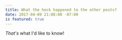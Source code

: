 ```yaml
---
title: What the heck happened to the other posts?
date: 2017-04-09 21:08:00 -07:00
is featured: true
---
```


*That's* what I'd like to know!